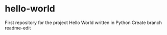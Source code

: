 # hello-world
First repository for the project Hello World written in Python
Create branch readme-edit
